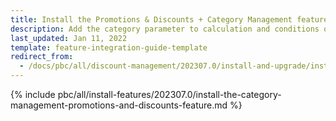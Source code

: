 ```yaml
---
title: Install the Promotions & Discounts + Category Management feature
description: Add the category parameter to calculation and conditions queries in the Promotions & Discounts feature.
last_updated: Jan 11, 2022
template: feature-integration-guide-template
redirect_from:
  - /docs/pbc/all/discount-management/202307.0/install-and-upgrade/install-the-promotions-and-discounts-category-management-feature.html
---
```

{% include pbc/all/install-features/202307.0/install-the-category-management-promotions-and-discounts-feature.md %} <!-- To edit, see /_includes/pbc/all/install-features/202307.0/install-the-category-management-promotions-and-discounts-feature.md -->
